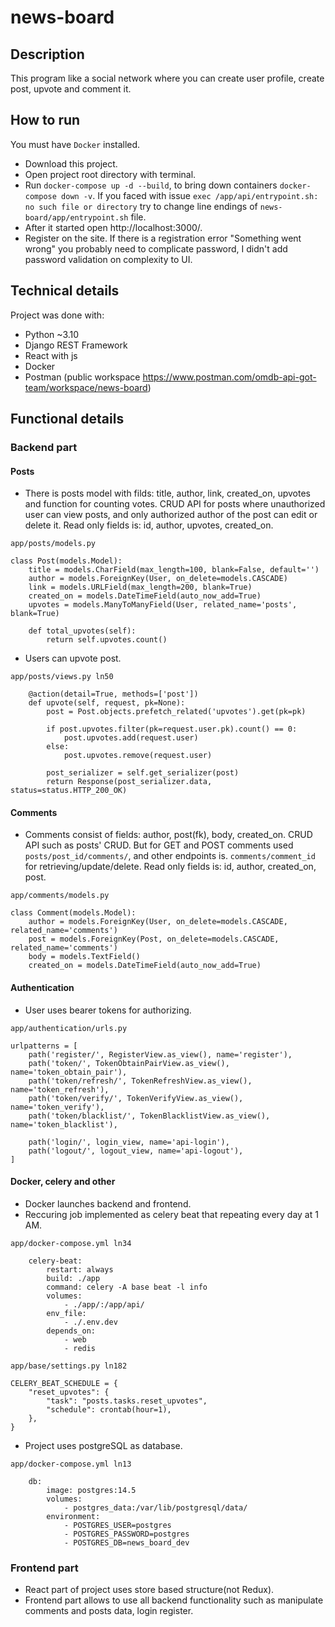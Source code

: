 # news-board

## Description

This program like a social network where you can create user profile, create post, upvote and comment it.

## How to run

You must have ```Docker``` installed.

- Download this project.
- Open project root directory with terminal.
- Run ```docker-compose up -d --build```, to bring down containers ```docker-compose down -v```. If you faced with issue ```exec /app/api/entrypoint.sh: no such file or directory``` try to change line endings of ```news-board/app/entrypoint.sh``` file.
- After it started open http://localhost:3000/.
- Register on the site. If there is a registration error "Something went wrong" you probably need to complicate password, I didn't add password validation on complexity to UI.

## Technical details

Project was done with:

- Python ~3.10
- Django REST Framework
- React with js
- Docker
- Postman (public workspace https://www.postman.com/omdb-api-got-team/workspace/news-board)
## Functional details

### Backend part

#### Posts

- There is posts model with filds: title, author, link, created_on, upvotes and function for counting votes. CRUD API for posts where unauthorized user can view posts, and only authorized author of the post can edit or delete it. Read only fields is: id, author, upvotes, created_on.
```
app/posts/models.py

class Post(models.Model):
    title = models.CharField(max_length=100, blank=False, default='')
    author = models.ForeignKey(User, on_delete=models.CASCADE)
    link = models.URLField(max_length=200, blank=True)
    created_on = models.DateTimeField(auto_now_add=True)
    upvotes = models.ManyToManyField(User, related_name='posts', blank=True)

    def total_upvotes(self):
        return self.upvotes.count()
```
- Users can upvote post.
```
app/posts/views.py ln50

    @action(detail=True, methods=['post'])
    def upvote(self, request, pk=None):
        post = Post.objects.prefetch_related('upvotes').get(pk=pk)

        if post.upvotes.filter(pk=request.user.pk).count() == 0:
            post.upvotes.add(request.user)
        else:
            post.upvotes.remove(request.user)

        post_serializer = self.get_serializer(post)
        return Response(post_serializer.data, status=status.HTTP_200_OK)
```

#### Comments

- Comments consist of fields: author, post(fk), body, created_on. CRUD API such as posts' CRUD. But for GET and POST comments used ```posts/post_id/comments/```, and other endpoints is. ```comments/comment_id``` for retrieving/update/delete. Read only fields is: id, author, created_on, post.
```
app/comments/models.py

class Comment(models.Model):
    author = models.ForeignKey(User, on_delete=models.CASCADE, related_name='comments')
    post = models.ForeignKey(Post, on_delete=models.CASCADE, related_name='comments')
    body = models.TextField()
    created_on = models.DateTimeField(auto_now_add=True)
```

#### Authentication

- User uses bearer tokens for authorizing.

```
app/authentication/urls.py

urlpatterns = [
    path('register/', RegisterView.as_view(), name='register'),
    path('token/', TokenObtainPairView.as_view(), name='token_obtain_pair'),
    path('token/refresh/', TokenRefreshView.as_view(), name='token_refresh'),
    path('token/verify/', TokenVerifyView.as_view(), name='token_verify'),
    path('token/blacklist/', TokenBlacklistView.as_view(), name='token_blacklist'),

    path('login/', login_view, name='api-login'),
    path('logout/', logout_view, name='api-logout'),
]
```

#### Docker, celery and other

- Docker launches backend and frontend.
- Reccuring job implemented as celery beat that repeating every day at 1 AM.
```
app/docker-compose.yml ln34

    celery-beat:
        restart: always
        build: ./app
        command: celery -A base beat -l info
        volumes:
            - ./app/:/app/api/
        env_file:
            - ./.env.dev
        depends_on:
            - web
            - redis
```

```
app/base/settings.py ln182

CELERY_BEAT_SCHEDULE = {
    "reset_upvotes": {
        "task": "posts.tasks.reset_upvotes",
        "schedule": crontab(hour=1),
    },
}
```
- Project uses postgreSQL as database.
```
app/docker-compose.yml ln13

    db:
        image: postgres:14.5
        volumes:
            - postgres_data:/var/lib/postgresql/data/
        environment:
            - POSTGRES_USER=postgres
            - POSTGRES_PASSWORD=postgres
            - POSTGRES_DB=news_board_dev
```

### Frontend part

- React part of project uses store based structure(not Redux).
- Frontend part allows to use all backend functionality such as manipulate comments and posts data, login register.
